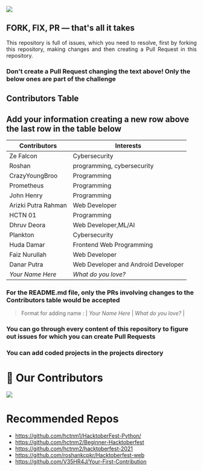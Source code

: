 ![](https://hacktoberfest.digitalocean.com/_nuxt/img/logo-hacktoberfest-full.f42e3b1.svg)

## FORK, FIX, PR — that's all it takes

<p align="justify">This repository is full of issues, which you need to resolve, first by forking this repository, making changes and then creating a Pull Request in this repository. </p>

### Don't create a Pull Request changing the text above! Only the below ones are part of the challenge

## Contributors Table

## Add your information creating a new row above the last row in the table below

| Contributors        | Interests                           |
| ------------------- | ----------------------------------- |
| Ze Falcon           | Cybersecurity                       |
| Roshan              | programming, cybersecurity          |
| CrazyYoungBroo      | Programming                         |
| Prometheus          | Programming                         |
| John Henry          | Programming                         |
| Arizki Putra Rahman | Web Developer                       |
| HCTN 01             | Programming                         |
| Dhruv Deora         | Web Developer,ML/AI                 |
| Plankton            | Cybersecurity                       |
| Huda Damar          | Frontend Web Programming            |
| Faiz Nurullah       | Web Developer                       |
| Danar Putra         | Web Developer and Android Developer |
| _Your Name Here_    | _What do you love?_                 |

### For the README.md file, only the PRs involving changes to the Contributors table would be accepted

> Format for adding name : | _Your Name Here_ | _What do you love?_ |

### You can go through every content of this repository to figure out issues for which you can create Pull Requests

### You can add coded projects in the projects directory

# :handshake: Our Contributors

<a href="https://github.com/hctnm1/HacktoberFest-2021/graphs/contributors">
  <img src="https://contrib.rocks/image?repo=hctnm1/HacktoberFest-2021" />
</a>

# Recommended Repos

- <https://github.com/hctnm1/HacktoberFest-Python/>
- <https://github.com/hctnm2/Beginner-Hacktoberfest>
- <https://github.com/hctnm2/hacktoberfest-2021>
- <https://github.com/roshankcpkr/Hacktoberfest-web>
- <https://github.com/V35HR4J/Your-First-Contribution>
